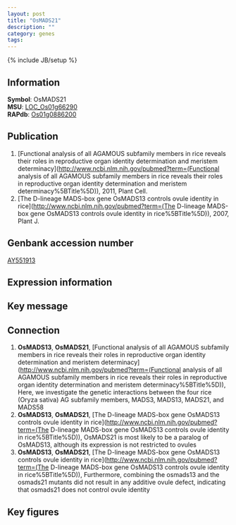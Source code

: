 ```yaml
---
layout: post
title: "OsMADS21"
description: ""
category: genes
tags: 
---
```

{% include JB/setup %}

## Information
__Symbol__: OsMADS21  
__MSU__: [LOC_Os01g66290](http://rice.plantbiology.msu.edu/cgi-bin/ORF_infopage.cgi?orf=LOC_Os01g66290)  
__RAPdb__: [Os01g0886200](http://rapdb.dna.affrc.go.jp/viewer/gbrowse_details/irgsp1?name=Os01g0886200)  

## Publication
1. [Functional analysis of all AGAMOUS subfamily members in rice reveals their roles in reproductive organ identity determination and meristem determinacy](http://www.ncbi.nlm.nih.gov/pubmed?term=(Functional analysis of all AGAMOUS subfamily members in rice reveals their roles in reproductive organ identity determination and meristem determinacy%5BTitle%5D)), 2011, Plant Cell.
2. [The D-lineage MADS-box gene OsMADS13 controls ovule identity in rice](http://www.ncbi.nlm.nih.gov/pubmed?term=(The D-lineage MADS-box gene OsMADS13 controls ovule identity in rice%5BTitle%5D)), 2007, Plant J.

## Genbank accession number
[AY551913](http://www.ncbi.nlm.nih.gov/nuccore/AY551913)

## Expression information

## Key message

## Connection
1. __OsMADS13__, __OsMADS21__, [Functional analysis of all AGAMOUS subfamily members in rice reveals their roles in reproductive organ identity determination and meristem determinacy](http://www.ncbi.nlm.nih.gov/pubmed?term=(Functional analysis of all AGAMOUS subfamily members in rice reveals their roles in reproductive organ identity determination and meristem determinacy%5BTitle%5D)),  Here, we investigate the genetic interactions between the four rice (Oryza sativa) AG subfamily members, MADS3, MADS13, MADS21, and MADS58
2. __OsMADS13__, __OsMADS21__, [The D-lineage MADS-box gene OsMADS13 controls ovule identity in rice](http://www.ncbi.nlm.nih.gov/pubmed?term=(The D-lineage MADS-box gene OsMADS13 controls ovule identity in rice%5BTitle%5D)),  OsMADS21 is most likely to be a paralog of OsMADS13, although its expression is not restricted to ovules
3. __OsMADS13__, __OsMADS21__, [The D-lineage MADS-box gene OsMADS13 controls ovule identity in rice](http://www.ncbi.nlm.nih.gov/pubmed?term=(The D-lineage MADS-box gene OsMADS13 controls ovule identity in rice%5BTitle%5D)),  Furthermore, combining the osmads13 and the osmads21 mutants did not result in any additive ovule defect, indicating that osmads21 does not control ovule identity

## Key figures


